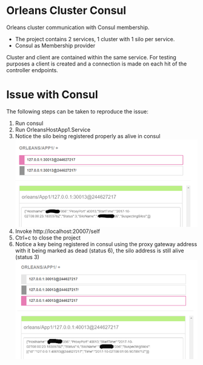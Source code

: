 # Orleans Cluster Consul

Orleans cluster communication with Consul membership.

- The project contains 2 services, 1 cluster with 1 silo per service.
- Consul as Membership provider

Cluster and client are contained within the same service.
For testing purposes a client is created and a connection is made on each hit of the controller endpoints.

# Issue with Consul

The following steps can be taken to reproduce the issue:

 1. Run consul
 2. Run OrleansHostApp1.Service
 3. Notice the silo being registered properly as alive in consul
 ![1](https://github.com/Kimserey/orleans-cluster-consul/blob/master/OrleansHostApp1.Service/img/1_run_project.PNG?raw=true)
 4. Invoke http://localhost:20007/self
 5. Ctrl+c to close the project
 6. Notice a key being registered in consul using the proxy gateway address with it being marked as dead (status 6), the silo address is still alive (status 3)
 ![2](https://raw.githubusercontent.com/Kimserey/orleans-cluster-consul/master/OrleansHostApp1.Service/img/2_ctrl_c.PNG)
